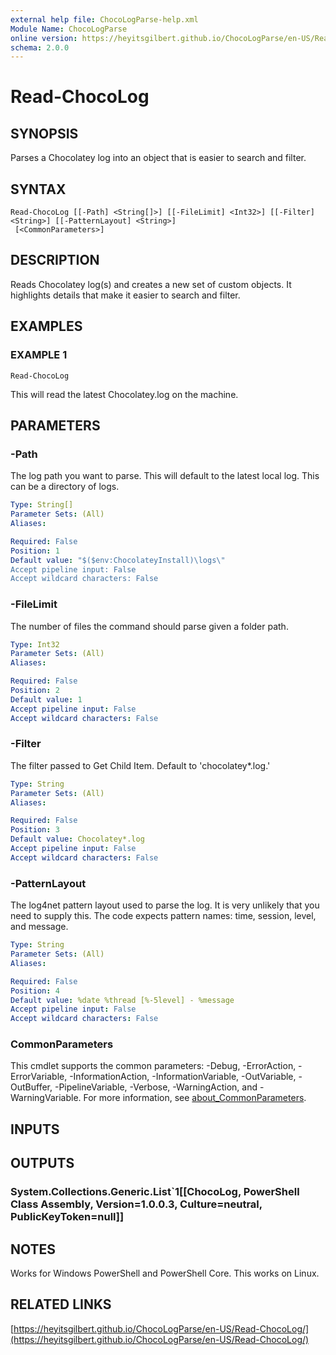 ```yaml
---
external help file: ChocoLogParse-help.xml
Module Name: ChocoLogParse
online version: https://heyitsgilbert.github.io/ChocoLogParse/en-US/Read-ChocoLog/
schema: 2.0.0
---
```


# Read-ChocoLog

## SYNOPSIS
Parses a Chocolatey log into an object that is easier to search and filter.

## SYNTAX

```
Read-ChocoLog [[-Path] <String[]>] [[-FileLimit] <Int32>] [[-Filter] <String>] [[-PatternLayout] <String>]
 [<CommonParameters>]
```

## DESCRIPTION
Reads Chocolatey log(s) and creates a new set of custom objects.
It highlights
details that make it easier to search and filter.

## EXAMPLES

### EXAMPLE 1
```
Read-ChocoLog
```

This will read the latest Chocolatey.log on the machine.

## PARAMETERS

### -Path
The log path you want to parse.
This will default to the latest local log.
This can be a directory of logs.

```yaml
Type: String[]
Parameter Sets: (All)
Aliases:

Required: False
Position: 1
Default value: "$($env:ChocolateyInstall)\logs\"
Accept pipeline input: False
Accept wildcard characters: False
```

### -FileLimit
The number of files the command should parse given a folder path.

```yaml
Type: Int32
Parameter Sets: (All)
Aliases:

Required: False
Position: 2
Default value: 1
Accept pipeline input: False
Accept wildcard characters: False
```

### -Filter
The filter passed to Get Child Item.
Default to 'chocolatey*.log.'

```yaml
Type: String
Parameter Sets: (All)
Aliases:

Required: False
Position: 3
Default value: Chocolatey*.log
Accept pipeline input: False
Accept wildcard characters: False
```

### -PatternLayout
The log4net pattern layout used to parse the log.
It is very unlikely that you
need to supply this.
The code expects pattern names: time, session, level, and
message.

```yaml
Type: String
Parameter Sets: (All)
Aliases:

Required: False
Position: 4
Default value: %date %thread [%-5level] - %message
Accept pipeline input: False
Accept wildcard characters: False
```

### CommonParameters
This cmdlet supports the common parameters: -Debug, -ErrorAction, -ErrorVariable, -InformationAction, -InformationVariable, -OutVariable, -OutBuffer, -PipelineVariable, -Verbose, -WarningAction, and -WarningVariable. For more information, see [about_CommonParameters](http://go.microsoft.com/fwlink/?LinkID=113216).

## INPUTS

## OUTPUTS

### System.Collections.Generic.List`1[[ChocoLog, PowerShell Class Assembly, Version=1.0.0.3, Culture=neutral, PublicKeyToken=null]]
## NOTES
Works for Windows PowerShell and PowerShell Core.
This works on Linux.

## RELATED LINKS

[https://heyitsgilbert.github.io/ChocoLogParse/en-US/Read-ChocoLog/](https://heyitsgilbert.github.io/ChocoLogParse/en-US/Read-ChocoLog/)

